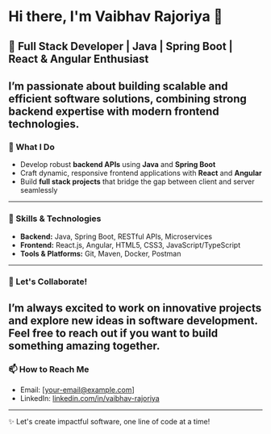 # Hi there, I'm Vaibhav Rajoriya 👋

## 🚀 Full Stack Developer | Java | Spring Boot | React & Angular Enthusiast

I’m passionate about building scalable and efficient software solutions, combining strong backend expertise with modern frontend technologies.
---
### 🔭 What I Do
- Develop robust **backend APIs** using **Java** and **Spring Boot**
- Craft dynamic, responsive frontend applications with **React** and **Angular**
- Build **full stack projects** that bridge the gap between client and server seamlessly
---
### 🌱 Skills & Technologies
- **Backend:** Java, Spring Boot, RESTful APIs, Microservices
- **Frontend:** React.js, Angular, HTML5, CSS3, JavaScript/TypeScript
- **Tools & Platforms:** Git, Maven, Docker, Postman
---
### 🤝 Let's Collaborate!
I’m always excited to work on innovative projects and explore new ideas in software development. Feel free to reach out if you want to build something amazing together.
---
### 📫 How to Reach Me
- Email: [your-email@example.com]
- LinkedIn: [linkedin.com/in/vaibhav-rajoriya](https://www.linkedin.com/in/vaibhav-rajoriya-388768209/)
---

✨ Let's create impactful software, one line of code at a time!

<!---
Vaibhav2Programmer/Vaibhav2Programmer is a ✨ special ✨ repository because its `README.md` (this file) appears on your GitHub profile.
You can click the Preview link to take a look at your changes.
--->
